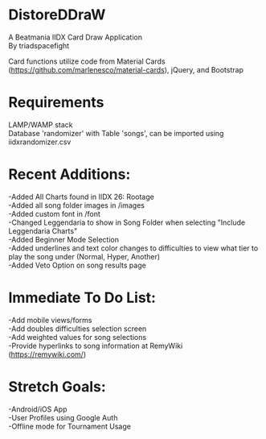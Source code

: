 # DistoreDDraW
A Beatmania IIDX Card Draw Application<br>
By triadspacefight<br>

Card functions utilize code from Material Cards (https://github.com/marlenesco/material-cards), jQuery, and Bootstrap<br>

# Requirements
LAMP/WAMP stack<br>
Database 'randomizer' with Table 'songs', can be imported using iidxrandomizer.csv

# Recent Additions:
-Added All Charts found in IIDX 26: Rootage<br>
-Added all song folder images in /images<br>
-Added custom font in /font<br>
-Changed Leggendaria to show in Song Folder when selecting "Include Leggendaria Charts"<br>
-Added Beginner Mode Selection<br>
-Added underlines and text color changes to difficulties to view what tier to play the song under (Normal, Hyper, Another)</br>
-Added Veto Option on song results page

# Immediate To Do List:
-Add mobile views/forms<br>
-Add doubles difficulties selection screen<br>
-Add weighted values for song selections<br>
-Provide hyperlinks to song information at RemyWiki (https://remywiki.com/)<br>

# Stretch Goals:
-Android/iOS App<br>
-User Profiles using Google Auth<br>
-Offline mode for Tournament Usage
